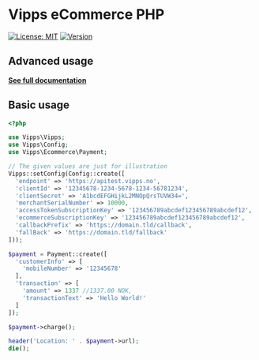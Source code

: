 # Vipps eCommerce PHP

[![License: MIT](https://img.shields.io/packagist/l/apility/vipps.svg?color=red)](https://opensource.org/licenses/MIT)
[![Version](https://img.shields.io/github/tag/apility/vipps-php.svg?label=version)](https://github.com/apility/vipps-php/releases/latest)

## Advanced usage

**[See full documentation](http://htmlpreview.github.io/?https://github.com/apility/vipps-php/blob/master/docs/index.html)**

## Basic usage

```php
<?php

use Vipps\Vipps;
use Vipps\Config;
use Vipps\Ecommerce\Payment;

// The given values are just for illustration
Vipps::setConfig(Config::create([
  'endpoint' => 'https://apitest.vipps.no',
  'clientId' => '12345678-1234-5678-1234-56781234',
  'clientSecret' => 'A1bcdEFGHijkL2MNOpQrsTUVW34=',
  'merchantSerialNumber' => 10000,
  'accessTokenSubscriptionKey' => '123456789abcdef123456789abcdef12',
  'ecommerceSubscriptionKey' => '123456789abcdef123456789abcdef12',
  'callbackPrefix' => 'https://domain.tld/callback',
  'fallBack' => 'https://domain.tld/fallback'
]));

$payment = Payment::create([
  'customerInfo' => [
    'mobileNumber' => '12345678'
  ],
  'transaction' => [
    'amount' => 1337 //1337.00 NOK,
    'transactionText' => 'Hello World!'
  ]
]);

$payment->charge();

header('Location: ' . $payment->url);
die();
```
